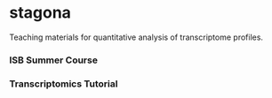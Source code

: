 # stagona
Teaching materials for quantitative analysis of transcriptome profiles.

### ISB Summer Course

### Transcriptomics Tutorial
